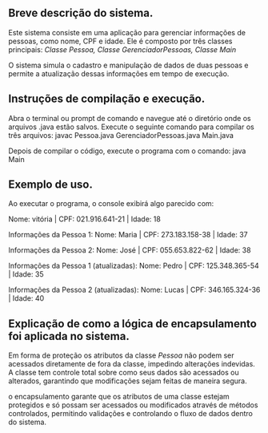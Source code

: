## Breve descrição do sistema.
Este sistema consiste em uma aplicação para gerenciar informações de pessoas, como nome, CPF e idade. Ele é composto por três classes principais: _Classe Pessoa, Classe GerenciadorPessoas, Classe Main_

O sistema simula o cadastro e manipulação de dados de duas pessoas e permite a atualização dessas informações em tempo de execução.


## Instruções de compilação e execução.

Abra o terminal ou prompt de comando e navegue até o diretório onde os arquivos .java estão salvos. Execute o seguinte comando para compilar os três arquivos:
javac Pessoa.java GerenciadorPessoas.java Main.java

Depois de compilar o código, execute o programa com o comando:
java Main


## Exemplo de uso.

Ao executar o programa, o console exibirá algo parecido com:

Nome: vitória | CPF: 021.916.641-21 | Idade: 18

Informações da Pessoa 1:
Nome: Maria | CPF: 273.183.158-38 | Idade: 37

Informações da Pessoa 2:
Nome: José | CPF: 055.653.822-62 | Idade: 38

Informações da Pessoa 1 (atualizadas):
Nome: Pedro | CPF: 125.348.365-54 | Idade: 35

Informações da Pessoa 2 (atualizadas):
Nome: Lucas | CPF: 346.165.324-36 | Idade: 40

## Explicação de como a lógica de encapsulamento foi aplicada no sistema.

Em forma de proteção os atributos da classe *Pessoa* não podem ser acessados diretamente de fora da classe, impedindo alterações indevidas. A classe tem controle total sobre como seus dados são acessados ou alterados, garantindo que modificações sejam feitas de maneira segura.

o encapsulamento garante que os atributos de uma classe estejam protegidos e só possam ser acessados ou modificados através de métodos controlados, permitindo validações e controlando o fluxo de dados dentro do sistema.






